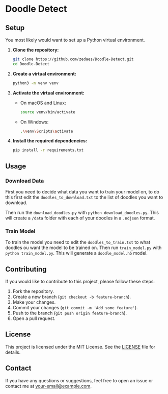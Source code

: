 # Doodle Detect

## Setup
You most likely would want to set up a Python virtual environment.

1. **Clone the repository:**
    ```sh
    git clone https://github.com/zedaes/Doodle-Detect.git
    cd Doodle-Detect
    ```

2. **Create a virtual environment:**
    ```sh
    python3 -m venv venv
    ```

3. **Activate the virtual environment:**
    - On macOS and Linux:
        ```sh
        source venv/bin/activate
        ```
    - On Windows:
        ```sh
        .\venv\Scripts\activate
        ```

4. **Install the required dependencies:**
    ```sh
    pip install -r requirements.txt
    ```

## Usage
### Download Data
First you need to decide what data you want to train your model on, to do this first edit the `doodles_to_download.txt` to the list of doodles you want to download. 

Then run the `download_doodles.py` with `python download_doodles.py`. This will create a `/data` folder with each of your doodles in a `.ndjson` format.

### Train Model
To train the model you need to edit the `doodles_to_train.txt` to what doodles ou want the model to be trained on. Then run  `train_model.py` with `python train_model.py`. This will generate a `doodle_model.h5` model.

## Contributing
If you would like to contribute to this project, please follow these steps:

1. Fork the repository.
2. Create a new branch (`git checkout -b feature-branch`).
3. Make your changes.
4. Commit your changes (`git commit -m 'Add some feature'`).
5. Push to the branch (`git push origin feature-branch`).
6. Open a pull request.

## License
This project is licensed under the MIT License. See the [LICENSE](LICENSE) file for details.

## Contact
If you have any questions or suggestions, feel free to open an issue or contact me at [your-email@example.com](mailto:your-email@example.com).
